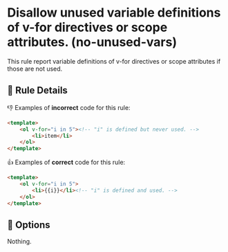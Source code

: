 # Disallow unused variable definitions of v-for directives or scope attributes. (no-unused-vars)

This rule report variable definitions of v-for directives or scope attributes if those are not used.

## :book: Rule Details

:-1: Examples of **incorrect** code for this rule:

```html
<template>
    <ol v-for="i in 5"><!-- "i" is defined but never used. -->
        <li>item</li>
    </ol>
</template>
```

:+1: Examples of **correct** code for this rule:

```html
<template>
    <ol v-for="i in 5">
        <li>{{i}}</li><!-- "i" is defined and used. -->
    </ol>
</template>
```

## :wrench: Options

Nothing.
